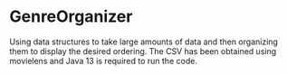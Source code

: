 # GenreOrganizer
Using data structures to take large amounts of data and then organizing them to display the desired ordering.
The CSV has been obtained using movielens and Java 13 is required to run the code.
